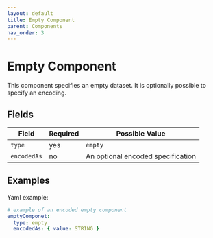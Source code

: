 ```yaml
---
layout: default
title: Empty Component
parent: Components
nav_order: 3
---
```


# Empty Component

This component specifies an empty dataset. It is optionally possible to specify an encoding.

## Fields

| Field | Required | Possible Value |
| ----- | -------- | -------------- |
| `type` | yes | `empty` |
| `encodedAs` | no | An optional encoded specification |

## Examples

Yaml example:
```yaml
# example of an encoded empty component 
emptyComponet:
  type: empty
  encodedAs: { value: STRING }
```